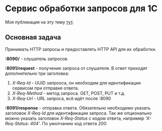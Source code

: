 # Сервис обработки запросов для 1С

Моя публикация на эту тему [тут](https://infostart.ru/1c/tools/2197735/).

## Основная задача
Принимать HTTP запросы и предоставлять HTTP API для их обработки.

**:8090/** - слушатель запросов.

**:8091/request** - получение запроса от слушателя. В ответ приходят дополнительно три заголовка:
1. *X-Req-Id* - UUID запрооса, он необходим для идентификации сервисом при отправке ответа.
2. *X-Req-Method* - метод запроса. GET, POST, PUT и т.д.
3. *X-Req-Url* - URL запроса, всё идёт после :8090

**:8091/response** - отправка ответа. Обязательно необходимо указать заголовок *X-Req-Id* для идентификации запроса. Так же опционально можно указать заголовок *X-Req-Status* с кодом ответа, например *'X-Req-Status: 404'*. По умолчанию код ответа *200*.
